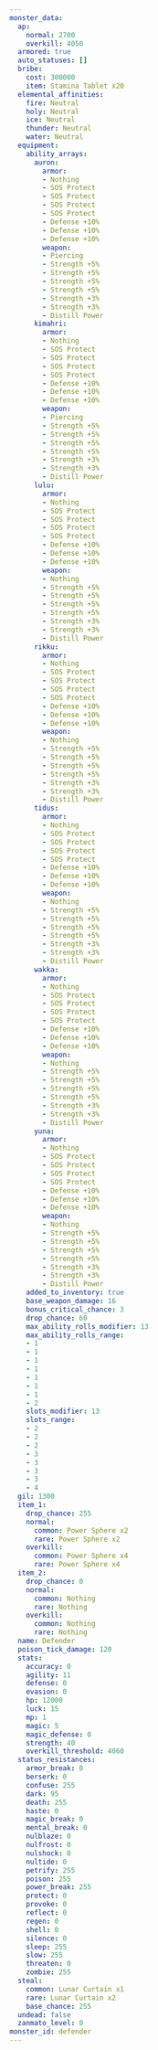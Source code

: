 ```yaml
---
monster_data:
  ap:
    normal: 2700
    overkill: 4050
  armored: true
  auto_statuses: []
  bribe:
    cost: 300000
    item: Stamina Tablet x20
  elemental_affinities:
    fire: Neutral
    holy: Neutral
    ice: Neutral
    thunder: Neutral
    water: Neutral
  equipment:
    ability_arrays:
      auron:
        armor:
        - Nothing
        - SOS Protect
        - SOS Protect
        - SOS Protect
        - SOS Protect
        - Defense +10%
        - Defense +10%
        - Defense +10%
        weapon:
        - Piercing
        - Strength +5%
        - Strength +5%
        - Strength +5%
        - Strength +5%
        - Strength +3%
        - Strength +3%
        - Distill Power
      kimahri:
        armor:
        - Nothing
        - SOS Protect
        - SOS Protect
        - SOS Protect
        - SOS Protect
        - Defense +10%
        - Defense +10%
        - Defense +10%
        weapon:
        - Piercing
        - Strength +5%
        - Strength +5%
        - Strength +5%
        - Strength +5%
        - Strength +3%
        - Strength +3%
        - Distill Power
      lulu:
        armor:
        - Nothing
        - SOS Protect
        - SOS Protect
        - SOS Protect
        - SOS Protect
        - Defense +10%
        - Defense +10%
        - Defense +10%
        weapon:
        - Nothing
        - Strength +5%
        - Strength +5%
        - Strength +5%
        - Strength +5%
        - Strength +3%
        - Strength +3%
        - Distill Power
      rikku:
        armor:
        - Nothing
        - SOS Protect
        - SOS Protect
        - SOS Protect
        - SOS Protect
        - Defense +10%
        - Defense +10%
        - Defense +10%
        weapon:
        - Nothing
        - Strength +5%
        - Strength +5%
        - Strength +5%
        - Strength +5%
        - Strength +3%
        - Strength +3%
        - Distill Power
      tidus:
        armor:
        - Nothing
        - SOS Protect
        - SOS Protect
        - SOS Protect
        - SOS Protect
        - Defense +10%
        - Defense +10%
        - Defense +10%
        weapon:
        - Nothing
        - Strength +5%
        - Strength +5%
        - Strength +5%
        - Strength +5%
        - Strength +3%
        - Strength +3%
        - Distill Power
      wakka:
        armor:
        - Nothing
        - SOS Protect
        - SOS Protect
        - SOS Protect
        - SOS Protect
        - Defense +10%
        - Defense +10%
        - Defense +10%
        weapon:
        - Nothing
        - Strength +5%
        - Strength +5%
        - Strength +5%
        - Strength +5%
        - Strength +3%
        - Strength +3%
        - Distill Power
      yuna:
        armor:
        - Nothing
        - SOS Protect
        - SOS Protect
        - SOS Protect
        - SOS Protect
        - Defense +10%
        - Defense +10%
        - Defense +10%
        weapon:
        - Nothing
        - Strength +5%
        - Strength +5%
        - Strength +5%
        - Strength +5%
        - Strength +3%
        - Strength +3%
        - Distill Power
    added_to_inventory: true
    base_weapon_damage: 16
    bonus_critical_chance: 3
    drop_chance: 60
    max_ability_rolls_modifier: 13
    max_ability_rolls_range:
    - 1
    - 1
    - 1
    - 1
    - 1
    - 1
    - 1
    - 2
    slots_modifier: 13
    slots_range:
    - 2
    - 2
    - 2
    - 3
    - 3
    - 3
    - 3
    - 4
  gil: 1300
  item_1:
    drop_chance: 255
    normal:
      common: Power Sphere x2
      rare: Power Sphere x2
    overkill:
      common: Power Sphere x4
      rare: Power Sphere x4
  item_2:
    drop_chance: 0
    normal:
      common: Nothing
      rare: Nothing
    overkill:
      common: Nothing
      rare: Nothing
  name: Defender
  poison_tick_damage: 120
  stats:
    accuracy: 0
    agility: 11
    defense: 0
    evasion: 0
    hp: 12000
    luck: 15
    mp: 1
    magic: 5
    magic_defense: 0
    strength: 40
    overkill_threshold: 4060
  status_resistances:
    armor_break: 0
    berserk: 0
    confuse: 255
    dark: 95
    death: 255
    haste: 0
    magic_break: 0
    mental_break: 0
    nulblaze: 0
    nulfrost: 0
    nulshock: 0
    nultide: 0
    petrify: 255
    poison: 255
    power_break: 255
    protect: 0
    provoke: 0
    reflect: 0
    regen: 0
    shell: 0
    silence: 0
    sleep: 255
    slow: 255
    threaten: 0
    zombie: 255
  steal:
    common: Lunar Curtain x1
    rare: Lunar Curtain x2
    base_chance: 255
  undead: false
  zanmato_level: 0
monster_id: defender
---
```

